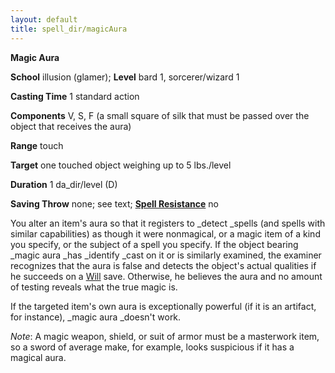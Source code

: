 ```yaml
---
layout: default
title: spell_dir/magicAura
---
```

 **Magic Aura**

**School** illusion (glamer); **Level** bard 1, sorcerer/wizard 1

**Casting Time** 1 standard action

**Components** V, S, F (a small square of silk that must be passed over the object that receives the aura)

**Range** touch

**Target** one touched object weighing up to 5 lbs./level

**Duration** 1 da_dir/level (D)

**Saving Throw** none; see text; **[Spell Resistance](../glossary#_spell-resistance)** no

You alter an item's aura so that it registers to _detect _spells (and spells with similar capabilities) as though it were nonmagical, or a magic item of a kind you specify, or the subject of a spell you specify. If the object bearing _magic aura _has _identify _cast on it or is similarly examined, the examiner recognizes that the aura is false and detects the object's actual qualities if he succeeds on a [Will](../combat#_will) save. Otherwise, he believes the aura and no amount of testing reveals what the true magic is.

If the targeted item's own aura is exceptionally powerful (if it is an artifact, for instance), _magic aura _doesn't work.

_Note_: A magic weapon, shield, or suit of armor must be a masterwork item, so a sword of average make, for example, looks suspicious if it has a magical aura.

